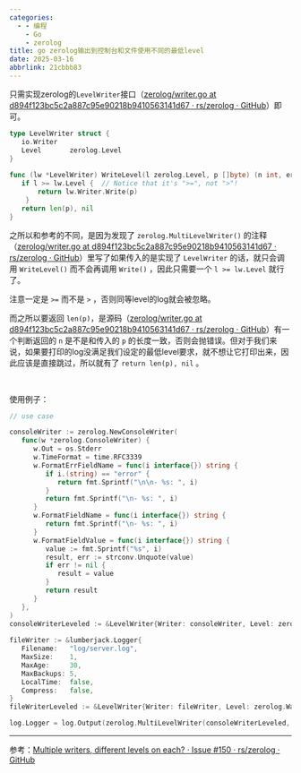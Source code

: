 ```yaml
---
categories:
  - - 编程
    - Go
    - zerolog
title: go zerolog输出到控制台和文件使用不同的最低level
date: 2025-03-16
abbrlink: 21cbbb83
---
```


只需实现zerolog的`LevelWriter`接口（[zerolog/writer.go at d894f123bc5c2a887c95e90218b9410563141d67 · rs/zerolog · GitHub](https://github.com/rs/zerolog/blob/d894f123bc5c2a887c95e90218b9410563141d67/writer.go#L15-L18)）即可。

```go
type LevelWriter struct {  
   io.Writer   
   Level       zerolog.Level  
}  
  
func (lw *LevelWriter) WriteLevel(l zerolog.Level, p []byte) (n int, err error) {  
   if l >= lw.Level {  // Notice that it's ">=", not ">"!
	   return lw.Writer.Write(p)  
	}
   return len(p), nil
}
```

之所以和参考的不同，是因为发现了 `zerolog.MultiLevelWriter()` 的注释（[zerolog/writer.go at d894f123bc5c2a887c95e90218b9410563141d67 · rs/zerolog · GitHub](https://github.com/rs/zerolog/blob/d894f123bc5c2a887c95e90218b9410563141d67/writer.go#L90-L93)）里写了如果传入的是实现了 `LevelWriter` 的话，就只会调用 `WriteLevel()` 而不会再调用 `Write()` ，因此只需要一个 `l >= lw.Level` 就行了。

注意一定是 `>=` 而不是 `>` ，否则同等level的log就会被忽略。

而之所以要返回 `len(p)`，是源码（[zerolog/writer.go at d894f123bc5c2a887c95e90218b9410563141d67 · rs/zerolog · GitHub](https://github.com/rs/zerolog/blob/d894f123bc5c2a887c95e90218b9410563141d67/writer.go#L82-L83)）有一个判断返回的 `n` 是不是和传入的 `p` 的长度一致，否则会抛错误。但对于我们来说，如果要打印的log没满足我们设定的最低level要求，就不想让它打印出来，因此应该是直接跳过，所以就有了 `return len(p), nil` 。

<br>

使用例子：

```go
// use case

consoleWriter := zerolog.NewConsoleWriter(  
   func(w *zerolog.ConsoleWriter) {  
      w.Out = os.Stderr  
      w.TimeFormat = time.RFC3339  
      w.FormatErrFieldName = func(i interface{}) string {  
         if i.(string) == "error" {  
            return fmt.Sprintf("\n\n- %s: ", i)  
         }  
         return fmt.Sprintf("\n- %s: ", i)  
      }  
      w.FormatFieldName = func(i interface{}) string {  
         return fmt.Sprintf("\n- %s: ", i)  
      }  
      w.FormatFieldValue = func(i interface{}) string {  
         value := fmt.Sprintf("%s", i)  
         result, err := strconv.Unquote(value)  
         if err != nil {  
            result = value  
         }  
         return result  
      }  
   },  
)  
consoleWriterLeveled := &LevelWriter{Writer: consoleWriter, Level: zerolog.DebugLevel}  // Writer就是struct里的匿名字段io.Writer
  
fileWriter := &lumberjack.Logger{  
   Filename:   "log/server.log",  
   MaxSize:    1,  
   MaxAge:     30,  
   MaxBackups: 5,  
   LocalTime:  false,  
   Compress:   false,  
}  
fileWriterLeveled := &LevelWriter{Writer: fileWriter, Level: zerolog.WarnLevel}

log.Logger = log.Output(zerolog.MultiLevelWriter(consoleWriterLeveled, fileWriterLeveled))
```

***

参考：[Multiple writers, different levels on each? · Issue #150 · rs/zerolog · GitHub](https://github.com/rs/zerolog/issues/150#issuecomment-764720813)
